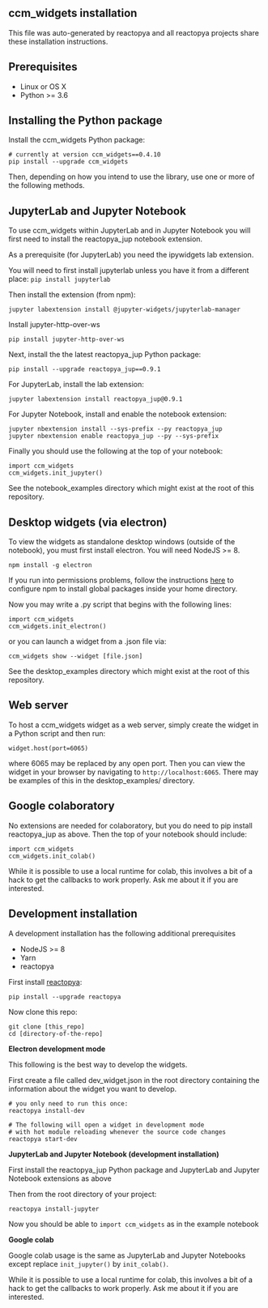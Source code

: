 ## ccm_widgets installation

This file was auto-generated by reactopya and all reactopya projects share these installation instructions.

## Prerequisites

* Linux or OS X
* Python >= 3.6

## Installing the Python package

Install the ccm_widgets Python package:

```
# currently at version ccm_widgets==0.4.10
pip install --upgrade ccm_widgets
```

Then, depending on how you intend to use the library, use one or more of the following methods.


## JupyterLab and Jupyter Notebook

To use ccm_widgets within JupyterLab and in Jupyter Notebook you will first need to install the reactopya_jup notebook extension.

As a prerequisite (for JupyterLab) you need the ipywidgets lab extension.

You will need to first install jupyterlab unless you have it from a different place: `pip install jupyterlab`

Then install the extension (from npm):

```
jupyter labextension install @jupyter-widgets/jupyterlab-manager
```

Install jupyter-http-over-ws
```
pip install jupyter-http-over-ws
```


Next, install the the latest reactopya_jup Python package:

```
pip install --upgrade reactopya_jup==0.9.1
```

For JupyterLab, install the lab extension:

```
jupyter labextension install reactopya_jup@0.9.1
```

For Jupyter Notebook, install and enable the notebook extension:

```
jupyter nbextension install --sys-prefix --py reactopya_jup
jupyter nbextension enable reactopya_jup --py --sys-prefix
```

Finally you should use the following at the top of your notebook:

```
import ccm_widgets
ccm_widgets.init_jupyter()
```

See the notebook_examples directory which might exist at the root of this repository.

## Desktop widgets (via electron)

To view the widgets as standalone desktop windows (outside of the notebook), you must first install electron. You will need NodeJS >= 8.

```
npm install -g electron
```

If you run into permissions problems, follow the instructions [here](https://github.com/sindresorhus/guides/blob/master/npm-global-without-sudo.md) to configure npm to install global packages inside your home directory.

Now you may write a .py script that begins with the following lines:

```
import ccm_widgets
ccm_widgets.init_electron()
```

or you can launch a widget from a .json file via:

```
ccm_widgets show --widget [file.json]
```

See the desktop_examples directory which might exist at the root of this repository.

## Web server

To host a ccm_widgets widget as a web server, simply create the widget in a Python script and then run:

```
widget.host(port=6065)
```

where 6065 may be replaced by any open port. Then you can view the widget in your browser by navigating to `http://localhost:6065`. There may be examples of this in the desktop_examples/ directory.

## Google colaboratory

No extensions are needed for colaboratory, but you do need to pip install reactopya_jup as above. Then the top of your notebook should include:

```
import ccm_widgets
ccm_widgets.init_colab()
```

While it is possible to use a local runtime for colab, this involves a bit of a hack to get the callbacks to work properly. Ask me about it if you are interested.


## Development installation

A development installation has the following additional prerequisites

* NodeJS >= 8
* Yarn
* reactopya

First install [reactopya](https://github.com/flatironinstitute/reactopya):

```
pip install --upgrade reactopya
```

Now clone this repo:

```
git clone [this_repo]
cd [directory-of-the-repo]
```

**Electron development mode**

This following is the best way to develop the widgets.

First create a file called dev_widget.json in the root directory containing the information about the widget you want to develop.

```
# you only need to run this once:
reactopya install-dev

# The following will open a widget in development mode
# with hot module reloading whenever the source code changes
reactopya start-dev
```

**JupyterLab and Jupyter Notebook (development installation)**

First install the reactopya_jup Python package and JupyterLab and Jupyter Notebook extensions as above

Then from the root directory of your project:

```
reactopya install-jupyter
```

Now you should be able to `import ccm_widgets` as in the example notebook

**Google colab**

Google colab usage is the same as JupyterLab and Jupyter Notebooks except replace `init_jupyter()` by `init_colab()`.

While it is possible to use a local runtime for colab, this involves a bit of a hack to get the callbacks to work properly. Ask me about it if you are interested.
